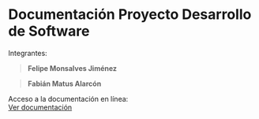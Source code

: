 # Documentación Proyecto Desarrollo de Software

Integrantes:
>**Felipe Monsalves Jiménez**

>**Fabián Matus Alarcón**

Acceso a la documentación en línea:  
[Ver documentación](https://monsalves.github.io/Documentacion-PDS/)
